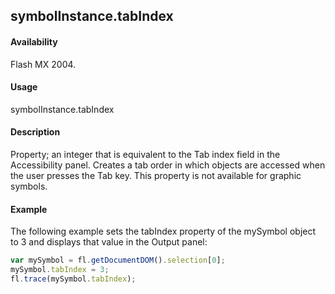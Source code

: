 ## symbolInstance.tabIndex

#### Availability

Flash MX 2004.

#### Usage

symbolInstance.tabIndex

#### Description

Property; an integer that is equivalent to the Tab index field in the Accessibility panel. Creates a tab order in which objects are accessed when the user presses the Tab key. This property is not available for graphic symbols.

#### Example

The following example sets the tabIndex property of the mySymbol object to 3 and displays that value in the Output panel:

```javascript
var mySymbol = fl.getDocumentDOM().selection[0]; 
mySymbol.tabIndex = 3; 
fl.trace(mySymbol.tabIndex);

```